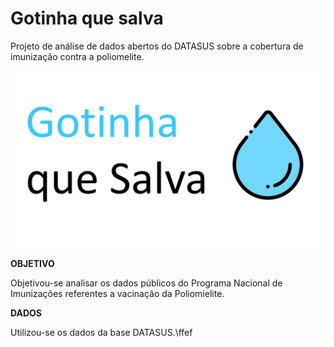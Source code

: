 # Gotinha que salva

Projeto de análise de dados abertos do DATASUS sobre a cobertura de imunização contra a poliomelite.

![alt text](https://github.com/IgorQuaresma/GotinhaQueSalva/raw/main/Data/Images/capa_projeto.png)


**OBJETIVO**

Objetivou-se analisar os dados públicos do Programa Nacional de Imunizações referentes a vacinação da Poliomielite.



**DADOS**

Utilizou-se os dados da base DATASUS.\ffef



